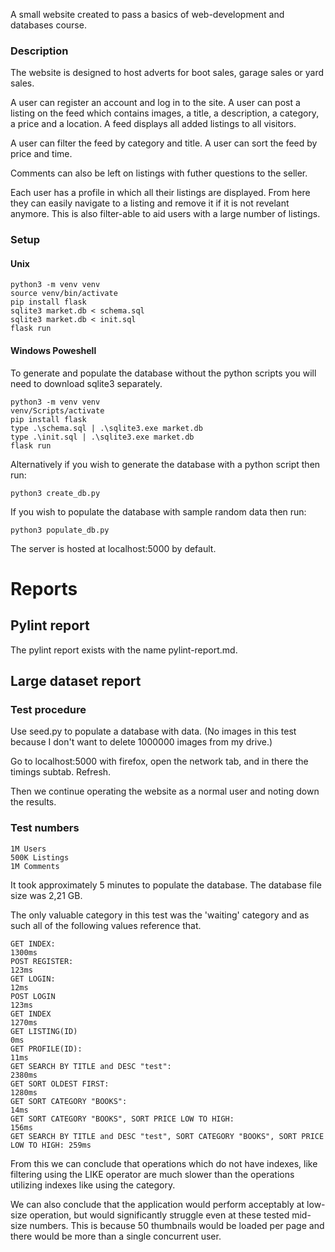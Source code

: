 A small website created to pass a basics of web-development and databases course.

### Description
The website is designed to host adverts for boot sales, garage sales or yard sales. 

A user can register an account and log in to the site.
A user can post a listing on the feed which contains images, a title, a description, a category, a price and a location. 
A feed displays all added listings to all visitors.

A user can filter the feed by category and title.
A user can sort the feed by price and time.

Comments can also be left on listings with futher questions to the seller.

Each user has a profile in which all their listings are displayed. From here they can easily navigate to a listing and remove it if it is not revelant anymore. This is also filter-able to aid users with a large number of listings.



### Setup

#### Unix
```
python3 -m venv venv
source venv/bin/activate
pip install flask
sqlite3 market.db < schema.sql
sqlite3 market.db < init.sql
flask run
```

#### Windows Poweshell
To generate and populate the database without the python scripts you will need to download sqlite3 separately.

```
python3 -m venv venv
venv/Scripts/activate
pip install flask
type .\schema.sql | .\sqlite3.exe market.db
type .\init.sql | .\sqlite3.exe market.db
flask run
```

Alternatively if you wish to generate the database with a python script then run:
```
python3 create_db.py
```

If you wish to populate the database with sample random data then run:
```
python3 populate_db.py
```


The server is hosted at localhost:5000 by default.


# Reports
## Pylint report
The pylint report exists with the name pylint-report.md.

## Large dataset report
### Test procedure
Use seed.py to populate a database with data. (No images in this test because I don't want to delete 1000000 images from my drive.)

Go to localhost:5000 with firefox, open the network tab, and in there the timings subtab. Refresh.

Then we continue operating the website as a normal user and noting down the results.

### Test numbers
```
1M Users
500K Listings
1M Comments
```

It took approximately 5 minutes to populate the database. The database file size was 2,21 GB.

The only valuable category in this test was the 'waiting' category and as such all of the following values reference that.
```
GET INDEX:                                                                          1300ms
POST REGISTER:                                                                      123ms
GET LOGIN:                                                                          12ms
POST LOGIN                                                                          123ms
GET INDEX                                                                           1270ms
GET LISTING(ID)                                                                     0ms
GET PROFILE(ID):                                                                    11ms
GET SEARCH BY TITLE and DESC "test":                                                2380ms
GET SORT OLDEST FIRST:                                                              1280ms
GET SORT CATEGORY "BOOKS":                                                          14ms
GET SORT CATEGORY "BOOKS", SORT PRICE LOW TO HIGH:                                  156ms
GET SEARCH BY TITLE and DESC "test", SORT CATEGORY "BOOKS", SORT PRICE LOW TO HIGH: 259ms
```

From this we can conclude that operations which do not have indexes, like filtering using the LIKE operator are much slower than the operations utilizing indexes like using the category.

We can also conclude that the application would perform acceptably at low-size operation, but would significantly struggle even at these tested mid-size numbers. This is because 50 thumbnails would be loaded per page and there would be more than a single concurrent user.